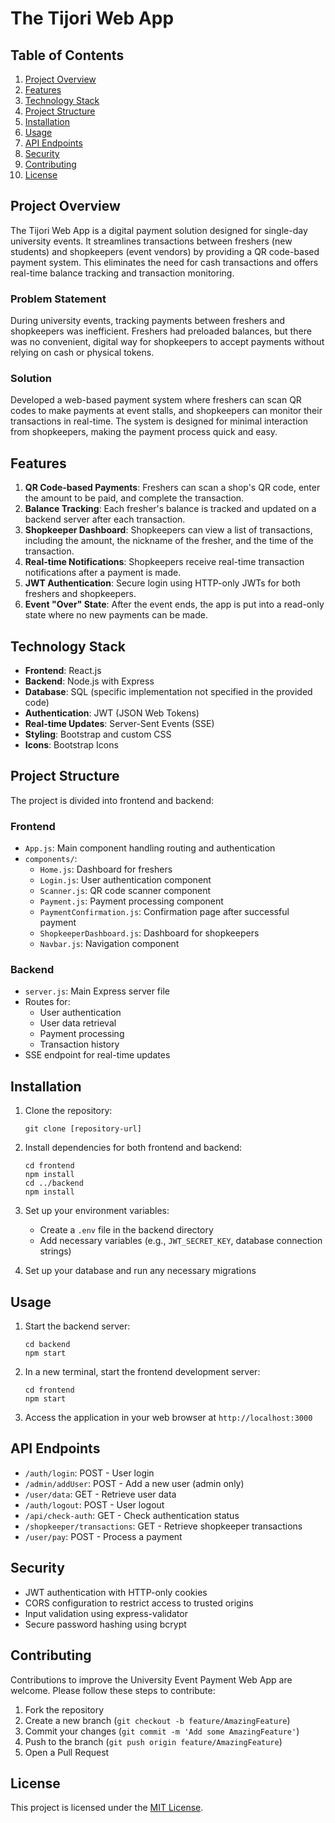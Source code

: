 # The Tijori Web App

## Table of Contents
1. [Project Overview](#project-overview)
2. [Features](#features)
3. [Technology Stack](#technology-stack)
4. [Project Structure](#project-structure)
5. [Installation](#installation)
6. [Usage](#usage)
7. [API Endpoints](#api-endpoints)
8. [Security](#security)
9. [Contributing](#contributing)
10. [License](#license)

## Project Overview

The Tijori Web App is a digital payment solution designed for single-day university events. It streamlines transactions between freshers (new students) and shopkeepers (event vendors) by providing a QR code-based payment system. This eliminates the need for cash transactions and offers real-time balance tracking and transaction monitoring.

### Problem Statement

During university events, tracking payments between freshers and shopkeepers was inefficient. Freshers had preloaded balances, but there was no convenient, digital way for shopkeepers to accept payments without relying on cash or physical tokens.

### Solution
Developed a web-based payment system where freshers can scan QR codes to make payments at event stalls, and shopkeepers can monitor their transactions in real-time. The system is designed for minimal interaction from shopkeepers, making the payment process quick and easy.

## Features

1. **QR Code-based Payments**: Freshers can scan a shop's QR code, enter the amount to be paid, and complete the transaction.
2. **Balance Tracking**: Each fresher's balance is tracked and updated on a backend server after each transaction.
3. **Shopkeeper Dashboard**: Shopkeepers can view a list of transactions, including the amount, the nickname of the fresher, and the time of the transaction.
4. **Real-time Notifications**: Shopkeepers receive real-time transaction notifications after a payment is made.
5. **JWT Authentication**: Secure login using HTTP-only JWTs for both freshers and shopkeepers.
6. **Event "Over" State**: After the event ends, the app is put into a read-only state where no new payments can be made.

## Technology Stack

- **Frontend**: React.js
- **Backend**: Node.js with Express
- **Database**: SQL (specific implementation not specified in the provided code)
- **Authentication**: JWT (JSON Web Tokens)
- **Real-time Updates**: Server-Sent Events (SSE)
- **Styling**: Bootstrap and custom CSS
- **Icons**: Bootstrap Icons

## Project Structure

The project is divided into frontend and backend:

### Frontend

- `App.js`: Main component handling routing and authentication
- `components/`:
  - `Home.js`: Dashboard for freshers
  - `Login.js`: User authentication component
  - `Scanner.js`: QR code scanner component
  - `Payment.js`: Payment processing component
  - `PaymentConfirmation.js`: Confirmation page after successful payment
  - `ShopkeeperDashboard.js`: Dashboard for shopkeepers
  - `Navbar.js`: Navigation component

### Backend

- `server.js`: Main Express server file
- Routes for:
  - User authentication
  - User data retrieval
  - Payment processing
  - Transaction history
- SSE endpoint for real-time updates

## Installation

1. Clone the repository:
   ```
   git clone [repository-url]
   ```

2. Install dependencies for both frontend and backend:
   ```
   cd frontend
   npm install
   cd ../backend
   npm install
   ```

3. Set up your environment variables:
   - Create a `.env` file in the backend directory
   - Add necessary variables (e.g., `JWT_SECRET_KEY`, database connection strings)

4. Set up your database and run any necessary migrations

## Usage

1. Start the backend server:
   ```
   cd backend
   npm start
   ```

2. In a new terminal, start the frontend development server:
   ```
   cd frontend
   npm start
   ```

3. Access the application in your web browser at `http://localhost:3000`

## API Endpoints

- `/auth/login`: POST - User login
- `/admin/addUser`: POST - Add a new user (admin only)
- `/user/data`: GET - Retrieve user data
- `/auth/logout`: POST - User logout
- `/api/check-auth`: GET - Check authentication status
- `/shopkeeper/transactions`: GET - Retrieve shopkeeper transactions
- `/user/pay`: POST - Process a payment

## Security

- JWT authentication with HTTP-only cookies
- CORS configuration to restrict access to trusted origins
- Input validation using express-validator
- Secure password hashing using bcrypt

## Contributing

Contributions to improve the University Event Payment Web App are welcome. Please follow these steps to contribute:

1. Fork the repository
2. Create a new branch (`git checkout -b feature/AmazingFeature`)
3. Commit your changes (`git commit -m 'Add some AmazingFeature'`)
4. Push to the branch (`git push origin feature/AmazingFeature`)
5. Open a Pull Request

## License

This project is licensed under the [MIT License](https://choosealicense.com/licenses/mit/).